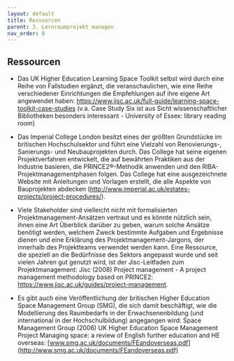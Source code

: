 ```yaml
---
layout: default
title: Ressourcen
parent: 3. Lernraumprojekt managen
nav_order: 8
---
```


## Ressourcen

-   Das UK Higher Education Learning Space Toolkit selbst wird durch
    eine Reihe von Fallstudien ergänzt, die veranschaulichen, wie eine
    Reihe verschiedener Einrichtungen die Empfehlungen auf ihre eigene
    Art angewendet haben:
    <https://www.jisc.ac.uk/full-guide/learning-space-toolkit-case-studies>
    (v.a. Case Study Six ist aus Sicht wissenschaftlicher Bibliotheken
    besonders interessant - University of Essex: library reading room)

-   Das Imperial College London besitzt eines der größten Grundstücke im
    britischen Hochschulsektor und führt eine Vielzahl von
    Renovierungs-, Sanierungs- und Neubauprojekten durch. Das College
    hat seine eigenen Projektverfahren entwickelt, die auf bewährten
    Praktiken aus der Industrie basieren, die PRINCE2®-Methodik anwenden
    und den RIBA-Projektmanagementphasen folgen. Das College hat eine
    ausgezeichnete Website mit Anleitungen und Vorlagen erstellt, die
    alle Aspekte von Bauprojekten abdecken
    (<http://www.imperial.ac.uk/estates-projects/project-procedures/>).

-   Viele Stakeholder sind vielleicht nicht mit formalisierten
    Projektmanagement-Ansätzen vertraut und es könnte nützlich sein,
    ihnen eine Art Überblick darüber zu geben, warum solche Ansätze
    benötigt werden, welchem Zweck bestimmte Aufgaben und Ergebnisse
    dienen und eine Erklärung des Projektmanagement-Jargons, der
    innerhalb des Projektteams verwendet werden kann. Eine Ressource,
    die speziell an die Bedürfnisse des Sektors angepasst wurde und seit
    vielen Jahren gut genutzt wird, ist der Jisc-Leitfaden zum
    Projektmanagement: Jisc (2008) Project management - A project
    management methodology based on PRINCE2:
    <https://www.jisc.ac.uk/guides/project-management>.

-   Es gibt auch eine Veröffentlichung der britischen Higher Education
    Space Management Group (SMG), die sich damit beschäftigt, wie die
    Modellierung des Raumbedarfs in der Erwachsenenbildung (und
    international in der Hochschulbildung) angegangen wird: Space
    Management Group (2006) UK Higher Education Space Management Project
    Managing space: a review of English further education and HE
    overseas:
    [www.smg.ac.uk/documents/FEandoverseas.pdf](http://www.smg.ac.uk/documents/FEandoverseas.pdf)
